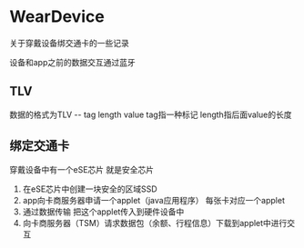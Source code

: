 # WearDevice
关于穿戴设备绑交通卡的一些记录

设备和app之前的数据交互通过蓝牙
## TLV
数据的格式为TLV -- tag length value tag指一种标记 length指后面value的长度
## 绑定交通卡
穿戴设备中有一个eSE芯片 就是安全芯片
1. 在eSE芯片中创建一块安全的区域SSD
2. app向卡商服务器申请一个applet（java应用程序） 每张卡对应一个applet
3. 通过数据传输 把这个applet传入到硬件设备中
4. 向卡商服务器（TSM）请求数据包（余额、行程信息）下载到applet中进行交互
